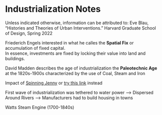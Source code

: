 # Industrialization Notes 

Unless indicated otherwise, information can be attributed to:
Eve Blau, “Histories and Theories of Urban Interventions.” Harvard Graduate School of Design, Spring 2022 



Friederich Engels interested in what he calles the **Spatial Fix** or accumulation of fixed capital.  
In essence, investments are fixed by locking their value into land and buildings. 

David Madden describes the age of industrialization the **Paleotechnic Age** at the 1820s-1900s characterized by the use of Coal, Steam and Iron

Impact of [Spinning Jenny](../zzzzz_cards/202_SpinningJenny.md) or [try this link](https://github.com/SageGrey/exp-exp-exp/blob/main/zzzzz_cards/202_SpinningJenny.md) instead 

First wave of industrialization was tethered to water power 
--> Dispersed Around Rivers
--> Manufacturers had to build housing in towns

Watts Steam Engine (1700-1840s)

